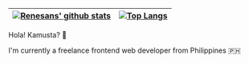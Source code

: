 | [![Renesans' github stats](https://github-readme-stats.renesansz.vercel.app/api?username=renesansz&theme=gruvbox&count_private=true&include_all_commits=true&show_icons=true)](https://github.com/renesansz/renesansz) | [![Top Langs](https://github-readme-stats.renesansz.vercel.app/api/top-langs/?username=renesansz&layout=compact&theme=gruvbox&count_private=true&include_all_commits=true)](https://github.com/renesansz/renesansz) |
| ----------- | ----------- |

Hola! Kamusta? 👋

I'm currently a freelance frontend web developer from Philippines 🇵🇭
